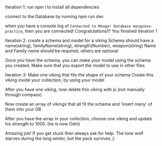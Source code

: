 Iteration 1:
run npm i to install all dependencies

connect to the Database by running npm run dev

when you have a console log of `Connected to Mongo! Database mongoose-practice`, then you are connected!
Congratulations!!! You finished iteration 1

Iteration 2:
create a schema and model for a viking
Schema should have a name(string), familyName(string), strength(Number), weapon(string)
Name and Family name should be required, others are optional

Once you have the schema, you can make your model using the schema you created.
Make sure that you export the model to use in other files

Iteration 3:
Make one viking that fits the shape of your schema
Create this viking inside your collection, by using your model

After you have one viking, now delete this viking with js (not manually through compass)

Now create an array of vikings that all fit the schema and 'insert many' of them into your DB

After you have the array in your collection, choose one viking and update his strength to 1000. (he is now Odin)

Amazing job! If you get stuck then always ask for help. The lone wolf starves during the long winter, but the pack survives ;)
